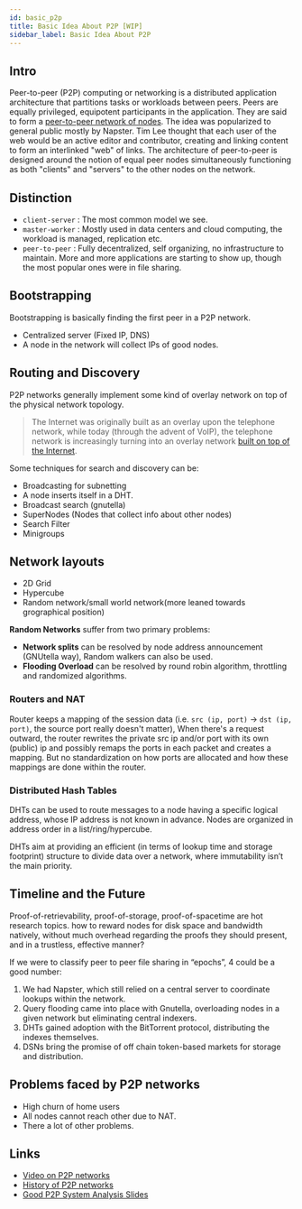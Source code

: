 ```yaml
---
id: basic_p2p
title: Basic Idea About P2P [WIP]
sidebar_label: Basic Idea About P2P
---
```


## Intro

Peer-to-peer (P2P) computing or networking is a distributed application architecture that partitions tasks or workloads between peers. Peers are equally privileged, equipotent participants in the application. They are said to form a [peer-to-peer network of nodes](https://en.wikipedia.org/wiki/Peer-to-peer). The idea was popularized to general public mostly by Napster. Tim Lee thought that each user of the web would be an active editor and contributor, creating and linking content to form an interlinked "web" of links. The architecture of peer-to-peer is designed around the notion of equal peer nodes simultaneously functioning as both "clients" and "servers" to the other nodes on the network.

## Distinction

- `client-server` : The most common model we see.
- `master-worker` : Mostly used in data centers and cloud computing, the workload is managed, replication etc.
- `peer-to-peer` : Fully decentralized, self organizing, no infrastructure to maintain. More and more applications are starting to show up, though the most popular ones were in file sharing.

## Bootstrapping

Bootstrapping is basically finding the first peer in a P2P network.

- Centralized server (Fixed IP, DNS)
- A node in the network will collect IPs of good nodes.

## Routing and Discovery

P2P networks generally implement some kind of overlay network on top of the physical network topology.

> The Internet was originally built as an overlay upon the telephone network, while today (through the advent of VoIP), the telephone network is increasingly turning into an overlay network [built on top of the Internet](https://en.wikipedia.org/wiki/Overlay_network).

Some techniques for search and discovery can be:

- Broadcasting for subnetting
- A node inserts itself in a DHT.
- Broadcast search (gnutella)
- SuperNodes (Nodes that collect info about other nodes)
- Search Filter
- Minigroups

## Network layouts

- 2D Grid
- Hypercube
- Random network/small world network(more leaned towards grographical position)

**Random Networks** suffer from two primary problems:

- **Network splits** can be resolved by node address announcement (GNUtella way), Random walkers can also be used.
- **Flooding Overload** can be resolved by round robin algorithm, throttling and randomized algorithms.

### Routers and NAT

Router keeps a mapping of the session data (i.e. `src (ip, port)` -> `dst (ip, port)`, the source port really doesn't matter), When there's a request outward, the router rewrites the private src ip and/or port with its own (public) ip and possibly remaps the ports in each packet and creates a mapping. But no standardization on how ports are allocated and how these mappings are done within the router.

### Distributed Hash Tables

DHTs can be used to route messages to a node having a specific logical address, whose IP address is not known in advance. Nodes are organized in address order in a list/ring/hypercube.

DHTs aim at providing an efficient (in terms of lookup time and storage footprint) structure to divide data over a network, where immutability isn’t the main priority.

## Timeline and the Future

Proof-of-retrievability, proof-of-storage, proof-of-spacetime are hot research topics.
how to reward nodes for disk space and bandwidth natively, without much overhead regarding the proofs they should present, and in a trustless, effective manner?

If we were to classify peer to peer file sharing in “epochs”, 4 could be a good number:

1. We had Napster, which still relied on a central server to coordinate lookups within the network.
2. Query flooding came into place with Gnutella, overloading nodes in a given network but eliminating central indexers.
3. DHTs gained adoption with the BitTorrent protocol, distributing the indexes themselves.
4. DSNs bring the promise of off chain token-based markets for storage and distribution.

## Problems faced by P2P networks

- High churn of home users
- All nodes cannot reach other due to NAT.
- There a lot of other problems.

## Links

- [Video on P2P networks](https://www.youtube.com/watch?v=LXAW4HwFt58)
- [History of P2P networks](https://medium.com/paratii/a-brief-history-of-p2p-content-distribution-in-10-major-steps-6d6733d25122)
- [Good P2P System Analysis Slides](/pdf/p2panalysisslides.pdf)
